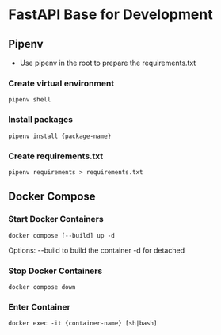# FastAPI Base for Development

## Pipenv

* Use pipenv in the root to prepare the requirements.txt

### Create virtual environment
``pipenv shell``

### Install packages
``pipenv install {package-name}``

### Create requirements.txt
``pipenv requirements > requirements.txt``

## Docker Compose

### Start Docker Containers
``docker compose [--build] up -d``

Options:
--build     to build the container
-d          for detached

### Stop Docker Containers
``docker compose down``

### Enter Container
``docker exec -it {container-name} [sh|bash]``
